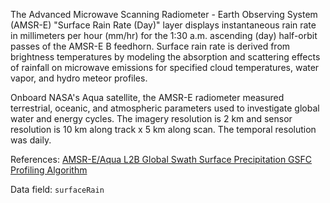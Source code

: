 The Advanced Microwave Scanning Radiometer - Earth Observing System (AMSR-E) "Surface Rain Rate (Day)" layer displays instantaneous rain rate in millimeters per hour (mm/hr) for the 1:30 a.m. ascending (day) half-orbit passes of the AMSR-E B feedhorn. Surface rain rate is derived from brightness temperatures by modeling the absorption and scattering effects of rainfall on microwave emissions for specified cloud temperatures, water vapor, and hydro meteor profiles.

Onboard NASA's Aqua satellite, the AMSR-E radiometer measured terrestrial, oceanic, and atmospheric parameters used to investigate global water and energy cycles. The imagery resolution is 2 km and sensor resolution is 10 km along track x 5 km along scan. The temporal resolution was daily.

References: [AMSR-E/Aqua L2B Global Swath Surface Precipitation GSFC Profiling Algorithm](https://nsidc.org/data/ae_rain)

Data field: `surfaceRain`
